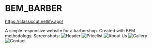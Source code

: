 # BEM_BARBER

https://classiccut.netlify.app/

A simple responsive website for a barbershop.
Created with BEM methodology.
Screenshots:
![Header](https://i.ibb.co/8MPjQXD/screen1.png)
![Pricelist](https://i.ibb.co/nw4Qktj/screen2.png)
![About Us](https://i.ibb.co/bzcbfhV/screen3.png)
![Gallery](https://i.ibb.co/g3yY41y/screen4.png)
![Contact](https://i.ibb.co/jhdz6wH/screen5.png)
